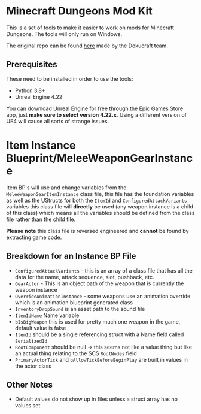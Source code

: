 # Minecraft Dungeons Mod Kit

This is a set of tools to make it easier to work on mods for Minecraft Dungeons. The tools will only run on Windows.

The original repo can be found [here](https://github.com/Dokucraft/Dungeons-Mod-Kit/tree/master) made by the Dokucraft team.

## Prerequisites

These need to be installed in order to use the tools:

- [Python 3.8+](https://www.microsoft.com/en-us/p/python-38/9mssztt1n39l)
- Unreal Engine 4.22

You can download Unreal Engine for free through the Epic Games Store app, just **make sure to select version 4.22.x**. Using a different version of UE4 will cause all sorts of strange issues.

# Item Instance Blueprint/MeleeWeaponGearInstance

Item BP's will use and change variables from the `MeleeWeaponGearItemInstance` class file, this file has the foundation variables as well as the UStructs for both the `ItemId` and `ConfiguredAttackVariants` variables
this class file will **directly** be used (any weapon instance is a child of this class) which means all the variables should be defined from the class file rather than the child file.

**Please note** this class file is reversed engineered and __cannot__ be found by extracting game code.

## Breakdown for an Instance BP File
- `ConfiguredAttackVariants` - this is an array of a class file that has all the data for the name, attack sequence, slot, pushback, etc. 
- `GearActor` - This is an object path of the weapon that is currently the weapon instance
- `OverrideAnimationInstance` - some weapons use an animation override which is an animation blueprint generated class
- `InventoryDropSound` is an asset path to the sound file
- `ItemIdName` Name variable
- `bIsBigWeapon` this is used for pretty much one weapon in the game, default value is false
- `ItemId`  should be a single referencing struct with a Name field called `SerializedId` 
- `RootComponent` should be null -> this seems not like a value thing but like an actual thing relating to the  SCS `RootNodes` field
- `PrimaryActorTick` and `bAllowTickBeforeBeginPlay` are built in values in the actor class

## Other Notes
- Default values do not show up in files unless a struct array has no values set


